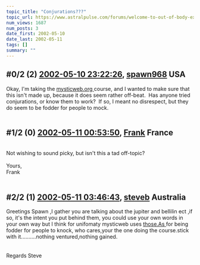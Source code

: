 ```yaml
---
topic_title: "Conjurations???"
topic_url: https://www.astralpulse.com/forums/welcome-to-out-of-body-experiences!/conjurations
num_views: 1687
num_posts: 3
date_first: 2002-05-10
date_last: 2002-05-11
tags: []
summary: ""
---
```


## \#0/2 (2) [2002-05-10 23:22:26](https://www.astralpulse.com/forums/index.php?msg=116655), [spawn968](https://www.astralpulse.com/forums/profile/?u=504) USA ##
<section>
Okay, I'm taking the
<a class="bbc_link" href="https://www.astralpulse.com/forums///mysticweb.org" rel="noopener" target="_blank">
 mysticweb.org
</a>
course, and I wanted to make sure that this isn't made up, because it does seem rather off-beat.  Has anyone tried conjurations, or know them to work?  If so, I meant no disrespect, but they do seem to be fodder for people to mock.
<br>
<br>
</section>

## \#1/2 (0) [2002-05-11 00:53:50](https://www.astralpulse.com/forums/index.php?msg=4830), [Frank](https://www.astralpulse.com/forums/profile/?u=359) France ##
<section>
<br>
Not wishing to sound picky, but isn't this a tad off-topic?
<br>
<br>
Yours,
<br>
Frank
<br>
<br>
</section>

## \#2/2 (1) [2002-05-11 03:46:43](https://www.astralpulse.com/forums/index.php?msg=4836), [steveb](https://www.astralpulse.com/forums/profile/?u=420) Australia ##
<section>
Greetings Spawn ,I gather you are talking about the jupiter and bellilin ect ,if so, it's the intent you put behind them, you could use your own words in your own way but I think for unifomaty mysticweb uses
<a class="bbc_link" href="https://www.astralpulse.com/forums///those.as" rel="noopener" target="_blank">
 those.As
</a>
for being fodder for people to knock, who cares,your the one doing the course.stick with it..........nothing ventured,nothing gained.
<br>
<br>
<br>
Regards Steve
<br>
<br>
</section>